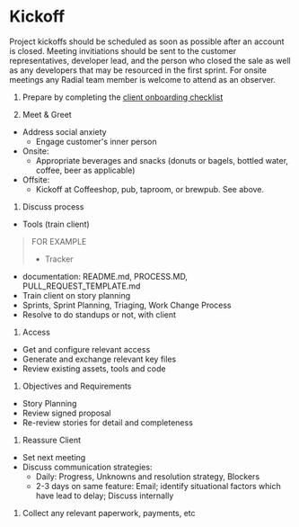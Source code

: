 # Kickoff

Project kickoffs should be scheduled as soon as possible after an account is closed.  Meeting invitiations should be sent to the customer representatives, developer lead, and the person who closed the sale as well as any developers that may be resourced in the first sprint. For onsite meetings any Radial team member is welcome to attend as an observer.

1. Prepare by completing the [client onboarding checklist](processes/CLIENT_ONBOARDING.md)

1. Meet & Greet
  - Address social anxiety
    - Engage customer's inner person
  - Onsite:
    - Appropriate beverages and snacks (donuts or bagels, bottled water, coffee, beer as applicable)
  - Offsite:
    - Kickoff at Coffeeshop, pub, taproom, or brewpub.  See above.
    
1. Discuss process
  - Tools (train client)

  > FOR EXAMPLE
  >    - Tracker
  
  - documentation: README.md, PROCESS.MD, PULL_REQUEST_TEMPLATE.md
  - Train client on story planning
  - Sprints, Sprint Planning, Triaging, Work Change Process
  - Resolve to do standups or not, with client

1. Access

  - Get and configure relevant access
  - Generate and exchange relevant key files
  - Review existing assets, tools and code

1. Objectives and Requirements
  - Story Planning
  - Review signed proposal
  - Re-review stories for detail and completeness
  
1. Reassure Client
  - Set next meeting
  - Discuss communication strategies:
    - Daily: Progress, Unknowns and resolution strategy, Blockers
    - 2-3 days on same feature: Email; identify situational factors which have lead to delay; Discuss internally
    
1. Collect any relevant paperwork, payments, etc


